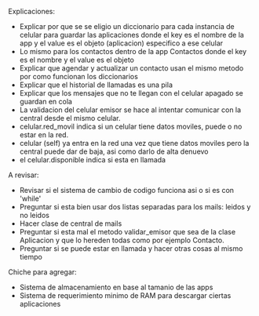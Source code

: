 Explicaciones:
- Explicar por que se se eligio un diccionario para cada instancia de celular
para guardar las aplicaciones donde el key es el nombre de la app y el value es el objeto (aplicacion) especifico
a ese celular
- Lo mismo para los contactos dentro de la app Contactos donde el key es el nombre y el value es el objeto
- Explicar que agendar y actualizar un contacto usan el mismo metodo por como funcionan los diccionarios
- Explicar que el historial de llamadas es una pila
- Explicar que los mensajes que no te llegan con el celular apagado se guardan en cola
- La validacion del celular emisor se hace al intentar comunicar con la central desde el mismo celular.
- celular.red_movil indica si un celular tiene datos moviles, puede o no estar en la red. 
- celular (self) ya entra en la red una vez que tiene datos moviles pero la central puede dar de baja, asi como darlo de alta denuevo
- el celular.disponible indica si esta en llamada


A revisar:
- Revisar si el sistema de cambio de codigo funciona asi o si es con 'while' 
- Preguntar si esta bien usar dos listas separadas para los mails: leidos y no leidos 
- Hacer clase de central de mails
- Preguntar si esta mal el metodo validar_emisor que sea de la clase Aplicacion y que lo hereden todas como por ejemplo Contacto. 
- Preguntar si se puede estar en llamada y hacer otras cosas al mismo tiempo


Chiche para agregar: 
- Sistema de almacenamiento en base al tamanio de las apps 
- Sistema de requerimiento minimo de RAM para descargar ciertas aplicaciones

